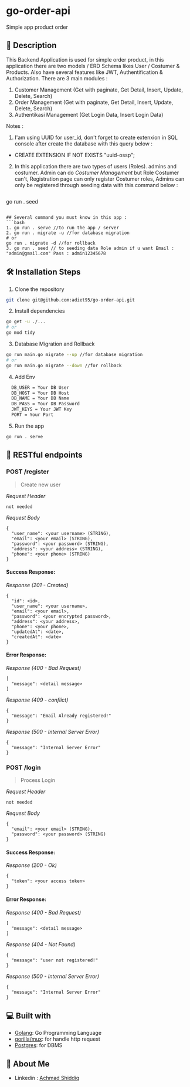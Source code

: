 # go-order-api
Simple app product order

## 🔗 Description

This Backend Application is used for simple order product, in this application there are two models / ERD Schema likes User / Costumer & Products.
Also have several features like JWT, Authentification & Authorization.
There are 3 main modules :
1. Customer Management (Get with paginate, Get Detail, Insert, Update, Delete,
Search)
2. Order Management (Get with paginate, Get Detail, Insert, Update, Delete,
Search)
3. Authentikasi Management (Get Login Data, Insert Login Data)

Notes :
1. I'am using UUID for user_id, don't forget to create extenxion in SQL console after create the database with this query below :
- CREATE EXTENSION IF NOT EXISTS "uuid-ossp";
2. In this application there are two types of users (Roles). admins and costumer. 
   Admin can do *Costumer Management* but Role Costumer can't, Registration page can only register Costumer roles, Admins can only be registered through seeding data with this command below :
   ```bash
  go run . seed
  ```

## Several command you must know in this app :
```bash
1. go run . serve //to run the app / server
2. go run . migrate -u //for database migration
# or
go run . migrate -d //for rollback
3. go run . seed // to seeding data Role admin if u want Email : "admin@gmail.com" Pass : admin12345678
```

## 🛠️ Installation Steps

1. Clone the repository

```bash
git clone git@github.com:adiet95/go-order-api.git
```

2. Install dependencies

```bash
go get -u ./...
# or
go mod tidy
```
3. Database Migration and Rollback

```bash
go run main.go migrate --up //for database migration
# or
go run main.go migrate --down //for rollback
```
4. Add Env

```sh
  DB_USER = Your DB User
  DB_HOST = Your DB Host
  DB_NAME = Your DB Name
  DB_PASS = Your DB Password
  JWT_KEYS = Your JWT Key
  PORT = Your Port
```
5. Run the app

```bash
go run . serve
```

## 🔗 RESTful endpoints
### POST /register

> Create new user

_Request Header_
```
not needed
```

_Request Body_
```
{
  "user_name": <your username> (STRING),
  "email": <your email> (STRING),
  "password": <your password> (STRING),
  "address": <your address> (STRING),
  "phone": <your phone> (STRING)
}
```

#### Success Response: ####
_Response (201 - Created)_
```
{
  "id": <id>,
  "user_name": <your username>,
  "email": <your email>,
  "password": <your encrypted password>,
  "address": <your address>,
  "phone": <your phone>,
  "updatedAt": <date>,
  "createdAt": <date>
}
```

#### Error Response: ####
_Response (400 - Bad Request)_
```
[
  "message": <detail message>
]
```

_Response (409 - conflict)_
```
{
  "message": "Email Already registered!"
}
```

_Response (500 - Internal Server Error)_
```
{
  "message": "Internal Server Error"
}
```

### POST /login

> Process Login

_Request Header_
```
not needed
```

_Request Body_
```
{
  "email": <your email> (STRING),
  "password": <your password> (STRING)
}
```

#### Success Response: ####
_Response (200 - Ok)_
```
{
  "token": <your access token>
}
```

#### Error Response: ####

_Response (400 - Bad Request)_
```
[
  "message": <detail message>
]
```

_Response (404 - Not Found)_
```
{
  "message": "user not registered!"
}
```

_Response (500 - Internal Server Error)_
```
{
  "message": "Internal Server Error"
}
```

## 💻 Built with

- [Golang](https://go.dev/): Go Programming Language
- [gorilla/mux](https://github.com/gorilla/mux): for handle http request
- [Postgres](https://www.postgresql.org/): for DBMS


## 🚀 About Me

- Linkedin : [Achmad Shiddiq](https://www.linkedin.com/in/achmad-shiddiq-alimudin/)
